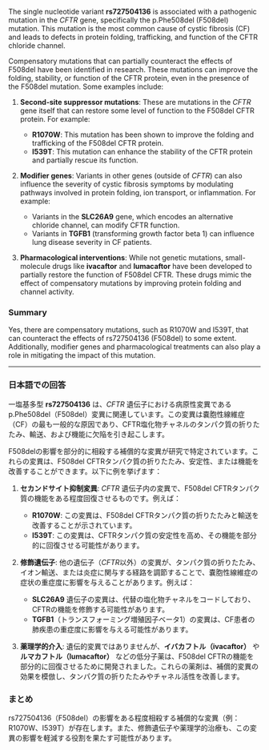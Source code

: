 The single nucleotide variant **rs727504136** is associated with a pathogenic mutation in the *CFTR* gene, specifically the p.Phe508del (F508del) mutation. This mutation is the most common cause of cystic fibrosis (CF) and leads to defects in protein folding, trafficking, and function of the CFTR chloride channel. 

Compensatory mutations that can partially counteract the effects of F508del have been identified in research. These mutations can improve the folding, stability, or function of the CFTR protein, even in the presence of the F508del mutation. Some examples include:

1. **Second-site suppressor mutations**: These are mutations in the *CFTR* gene itself that can restore some level of function to the F508del CFTR protein. For example:
   - **R1070W**: This mutation has been shown to improve the folding and trafficking of the F508del CFTR protein.
   - **I539T**: This mutation can enhance the stability of the CFTR protein and partially rescue its function.

2. **Modifier genes**: Variants in other genes (outside of *CFTR*) can also influence the severity of cystic fibrosis symptoms by modulating pathways involved in protein folding, ion transport, or inflammation. For example:
   - Variants in the **SLC26A9** gene, which encodes an alternative chloride channel, can modify CFTR function.
   - Variants in **TGFB1** (transforming growth factor beta 1) can influence lung disease severity in CF patients.

3. **Pharmacological interventions**: While not genetic mutations, small-molecule drugs like **ivacaftor** and **lumacaftor** have been developed to partially restore the function of F508del CFTR. These drugs mimic the effect of compensatory mutations by improving protein folding and channel activity.

### Summary
Yes, there are compensatory mutations, such as R1070W and I539T, that can counteract the effects of rs727504136 (F508del) to some extent. Additionally, modifier genes and pharmacological treatments can also play a role in mitigating the impact of this mutation.

---

### 日本語での回答
一塩基多型 **rs727504136** は、*CFTR* 遺伝子における病原性変異である p.Phe508del（F508del）変異に関連しています。この変異は嚢胞性線維症（CF）の最も一般的な原因であり、CFTR塩化物チャネルのタンパク質の折りたたみ、輸送、および機能に欠陥を引き起こします。

F508delの影響を部分的に相殺する補償的な変異が研究で特定されています。これらの変異は、F508del CFTRタンパク質の折りたたみ、安定性、または機能を改善することができます。以下に例を挙げます：

1. **セカンドサイト抑制変異**: *CFTR* 遺伝子内の変異で、F508del CFTRタンパク質の機能をある程度回復させるものです。例えば：
   - **R1070W**: この変異は、F508del CFTRタンパク質の折りたたみと輸送を改善することが示されています。
   - **I539T**: この変異は、CFTRタンパク質の安定性を高め、その機能を部分的に回復させる可能性があります。

2. **修飾遺伝子**: 他の遺伝子（*CFTR*以外）の変異が、タンパク質の折りたたみ、イオン輸送、または炎症に関与する経路を調節することで、嚢胞性線維症の症状の重症度に影響を与えることがあります。例えば：
   - **SLC26A9** 遺伝子の変異は、代替の塩化物チャネルをコードしており、CFTRの機能を修飾する可能性があります。
   - **TGFB1**（トランスフォーミング増殖因子ベータ1）の変異は、CF患者の肺疾患の重症度に影響を与える可能性があります。

3. **薬理学的介入**: 遺伝的変異ではありませんが、**イバカフトル（ivacaftor）** や **ルマカフトル（lumacaftor）** などの低分子薬は、F508del CFTRの機能を部分的に回復させるために開発されました。これらの薬剤は、補償的変異の効果を模倣し、タンパク質の折りたたみやチャネル活性を改善します。

### まとめ
rs727504136（F508del）の影響をある程度相殺する補償的な変異（例：R1070W、I539T）が存在します。また、修飾遺伝子や薬理学的治療も、この変異の影響を軽減する役割を果たす可能性があります。